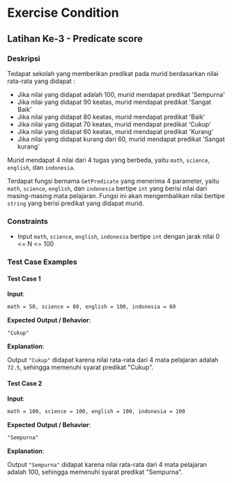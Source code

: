 # Exercise Condition

## Latihan Ke-3 - Predicate score

### Deskripsi

Tedapat sekolah yang memberikan predikat pada murid berdasarkan nilai rata-rata yang didapat :

- Jika nilai yang didapat adalah 100, murid mendapat predikat 'Sempurna'
- Jika nilai yang didapat 90 keatas, murid mendapat predikat 'Sangat Baik'
- Jika nilai yang didapat 80 keatas, murid mendapat predikat 'Baik'
- Jika nilai yang didapat 70 keatas, murid mendapat predikat 'Cukup'
- Jika nilai yang didapat 60 keatas, murid mendapat predikat 'Kurang'
- Jika nilai yang didapat kurang dari 60, murid mendapat predikat 'Sangat kurang'

Murid mendapat 4 nilai dari 4 tugas yang berbeda, yaitu `math`, `science`, `english`, dan `indonesia`.

Terdapat fungsi bernama `GetPredicate` yang menerima 4 parameter, yaitu `math`, `science`, `english`, dan `indonesia` bertipe `int` yang berisi nilai dari masing-masing mata pelajaran. Fungsi ini akan mengembalikan nilai bertipe `string` yang berisi predikat yang didapat murid.

### Constraints

- Input `math`, `science`, `english`, `indonesia` bertipe `int` dengan jarak nilai 0 <= N <= 100

### Test Case Examples

#### Test Case 1

**Input**:

```txt
math = 50, science = 80, english = 100, indonesia = 60
```

**Expected Output / Behavior**:

```txt
"Cukup"
```

**Explanation**:

Output `"Cukup"` didapat karena nilai rata-rata dari 4 mata pelajaran adalah `72.5`, sehingga memenuhi syarat predikat "Cukup".

#### Test Case 2

**Input**:

```txt
math = 100, science = 100, english = 100, indonesia = 100
```

**Expected Output / Behavior**:

```txt
"Sempurna"
```

**Explanation**:

Output `"Sempurna"` didapat karena nilai rata-rata dari 4 mata pelajaran adalah 100, sehingga memenuhi syarat predikat "Sempurna".
